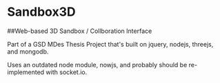 # Sandbox3D

##Web-based 3D Sandbox / Collboration Interface

Part of a GSD MDes Thesis Project that's built on jquery, nodejs, threejs, and mongodb.

Uses an outdated node module, nowjs, and probably should be re-implemented with socket.io.
